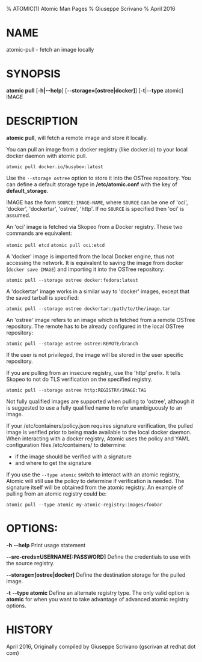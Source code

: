 % ATOMIC(1) Atomic Man Pages
% Giuseppe Scrivano
% April 2016
# NAME
atomic-pull - fetch an image locally

# SYNOPSIS
**atomic pull**
[**-h|--help**]
[**--storage=[ostree|docker]**]
[**-t**|**--type** atomic]
IMAGE

# DESCRIPTION
**atomic pull**, will fetch a remote image and store it locally.

You can pull an image from a docker registry (like docker.io) to your
local docker daemon with atomic pull.

`atomic pull docker.io/busybox:latest`

Use the `--storage ostree` option to store it into the OSTree repository. You can
define a default storage type in **/etc/atomic.conf** with the key of 
**default_storage**.

IMAGE has the form `SOURCE:IMAGE-NAME`, where `SOURCE` can be one of
'oci', 'docker', 'dockertar', 'ostree', 'http'.  If no `SOURCE` is
specified then 'oci' is assumed.

An 'oci' image is fetched via Skopeo from a Docker registry.  These
two commands are equivalent:

`atomic pull etcd`
`atomic pull oci:etcd`

A 'docker' image is imported from the local Docker engine, thus not
accessing the network.  It is equivalent to saving the image from
docker (`docker save IMAGE`) and importing it into the OSTree
repository:

`atomic pull --storage ostree docker:fedora:latest`

A 'dockertar' image works in a similar way to 'docker' images, except
that the saved tarball is specified:

`atomic pull --storage ostree dockertar:/path/to/the/image.tar`

An 'ostree' image refers to an image which is fetched from a remote
OSTree repository.  The remote has to be already configured in the
local OSTree repository:

`atomic pull --storage ostree ostree:REMOTE/branch`

If the user is not privileged, the image will be stored in the user
specific repository.

If you are pulling from an insecure registry, use the 'http' prefix.
It tells Skopeo to not do TLS verification on the specified registry.

`atomic pull --storage ostree http:REGISTRY/IMAGE:TAG`

Not fully qualified images are supported when pulling to 'ostree',
although it is suggested to use a fully qualified name to refer
unambiguously to an image.

If your /etc/containers/policy.json requires signature verification, the 
pulled image is verified prior to being made available to the local docker
daemon. When interacting with a docker registry, Atomic uses the policy 
and YAML configuration files /etc/containers/ to determine:

* if the image should be verified with a signature
* and where to get the signature

If you use the `--type atomic` switch to interact with an atomic registry,
Atomic will still use the policy to determine if verification is needed.  The
signature itself will be obtained from the atomic registry. An example of 
pulling from an atomic registry could be:

`atomic pull --type atomic my-atomic-registry:images/foobar`

# OPTIONS:
**-h** **--help**
Print usage statement

**--src-creds=USERNAME[:PASSWORD]**
Define the credentials to use with the source registry.

**--storage=[ostree|docker]**
Define the destination storage for the pulled image.

**-t** **--type atomic**
Define an alternate registry type.  The only valid option is **atomic** for
when you want to take advantage of advanced atomic registry options.

# HISTORY
April 2016, Originally compiled by Giuseppe Scrivano (gscrivan at
redhat dot com)

